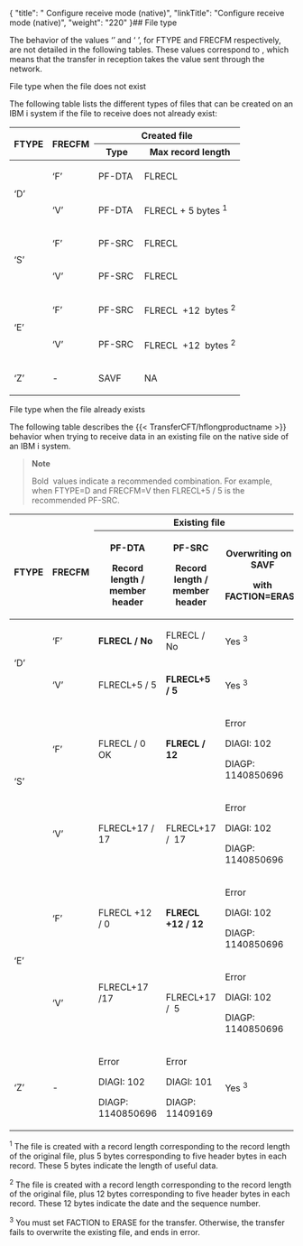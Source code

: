 {
    "title": " Configure receive mode (native)",
    "linkTitle": "Configure receive mode &#40;native&#41;",
    "weight": "220"
}## File type

The behavior of the values ‘’ and ‘ ’, for FTYPE and FRECFM respectively, are not detailed in the following tables. These values correspond to , which means that the transfer in reception takes the value sent through the network. 

File type when the file does not exist

The following table lists the different types of files that can be created on an IBM i system if the file to receive does not already exist:

<table>
   <thead>
      <tr>
<th rowspan="2" >FTYPE         </th>
<th rowspan="2" >FRECFM         </th>
<th colspan="2" >Created file         </th>
      </tr>
      <tr>
<th >Type         </th>
<th >Max record length         </th>
      </tr>
   </thead>
   <tbody>
      <tr>
         <td rowspan="2" ><p>‘D’</p>         </td>
         <td ><p>‘F’</p>         </td>
         <td ><p>PF-DTA </p>         </td>
         <td ><p>FLRECL</p>         </td>
      </tr>
      <tr>
         <td ><p>‘V’</p>         </td>
         <td ><p>PF-DTA</p>         </td>
         <td ><p>FLRECL + 5 bytes <sup>1</sup></p>         </td>
      </tr>
      <tr>
         <td rowspan="2" ><p>‘S’</p>         </td>
         <td ><p>‘F’</p>         </td>
         <td ><p>PF-SRC</p>         </td>
         <td ><p>FLRECL</p>         </td>
      </tr>
      <tr>
         <td ><p>‘V’</p>         </td>
         <td ><p>PF-SRC</p>         </td>
         <td ><p>FLRECL</p>         </td>
      </tr>
      <tr>
         <td rowspan="2" ><p>‘E’</p>         </td>
         <td ><p>‘F’</p>         </td>
         <td ><p>PF-SRC</p>         </td>
         <td ><p>FLRECL  +12  bytes <sup>2</sup></p>         </td>
      </tr>
      <tr>
         <td ><p>‘V’</p>         </td>
         <td ><p>PF-SRC</p>         </td>
         <td ><p>FLRECL  +12  bytes <sup>2</sup></p>         </td>
      </tr>
      <tr>
         <td ><p>‘Z’</p>         </td>
         <td ><p>-</p>         </td>
         <td ><p>SAVF</p>         </td>
         <td ><p>NA</p>         </td>
      </tr>
   </tbody>
</table>

File type when the file already exists

The following table describes the {{< TransferCFT/hflongproductname  >}} behavior when trying to receive data in an existing file on the native side of an IBM i system.

> **Note**
>
> Bold  values indicate a recommended combination. For example, when FTYPE=D and FRECFM=V then FLRECL+5 / 5 is the recommended PF-SRC.

<table>
   <thead>
      <tr>
<th rowspan="2" >  FTYPE         </th>
<th rowspan="2" >  FRECFM         </th>
<th  colspan="3" >Existing file         </th>
      </tr>
      <tr>
<th ><p>PF-DTA</p>
<p>Record length / member header</p>         </th>
<th ><p>PF-SRC</p>
<p>Record length / member header</p>         </th>
<th ><p>Overwriting on a SAVF</p>
<p>with FACTION=ERASE</p>         </th>
      </tr>
   </thead>
   <tbody>
      <tr>
         <td rowspan="2" ><p>‘D’</p>         </td>
         <td ><p>‘F’</p>         </td>
         <td ><p><strong>FLRECL / No</strong></p>         </td>
         <td ><p>FLRECL / No</p>         </td>
         <td ><p>Yes <sup>3</sup></p>         </td>
      </tr>
      <tr>
         <td ><p>‘V’</p>         </td>
         <td ><p>FLRECL+5 / 5</p>         </td>
         <td ><p><strong>FLRECL+5 / 5</strong></p>         </td>
         <td ><p>Yes <sup>3</sup></p>         </td>
      </tr>
      <tr>
         <td rowspan="2" ><p>‘S’</p>
<p> </p>         </td>
         <td ><p>‘F’</p>         </td>
         <td ><p>FLRECL / 0  OK</p>         </td>
         <td ><p><strong>FLRECL / 12</strong></p>         </td>
         <td ><p>Error</p>
<p>DIAGI: 102</p>
<p>DIAGP: 1140850696</p>         </td>
      </tr>
      <tr>
         <td ><p>‘V’</p>         </td>
         <td ><p>FLRECL+17 /  17</p>         </td>
         <td ><p>FLRECL+17 /  17</p>         </td>
         <td ><p>Error</p>
<p>DIAGI: 102</p>
<p>DIAGP: 1140850696</p>         </td>
      </tr>
      <tr>
         <td rowspan="2" ><p>‘E’</p>         </td>
         <td ><p>‘F’</p>         </td>
         <td ><p>FLRECL +12 / 0</p>         </td>
         <td ><p><strong>FLRECL +12 / 12</strong></p>         </td>
         <td ><p>Error</p>
<p>DIAGI: 102</p>
<p>DIAGP: 1140850696</p>         </td>
      </tr>
      <tr>
         <td ><p>‘V’</p>         </td>
         <td ><p>FLRECL+17 /17</p>
<p> </p>         </td>
         <td ><p>FLRECL+17 /  5</p>         </td>
         <td ><p>Error</p>
<p>DIAGI: 102</p>
<p>DIAGP: 1140850696</p>         </td>
      </tr>
      <tr>
         <td ><p>‘Z’</p>         </td>
         <td ><p>-</p>         </td>
         <td ><p>Error</p>
<p>DIAGI: 102</p>
<p>DIAGP: 1140850696</p>         </td>
         <td ><p>Error</p>
<p>DIAGI: 101</p>
<p>DIAGP: 11409169</p>         </td>
         <td ><p>Yes <sup>3</sup></p>         </td>
      </tr>
   </tbody>
</table>

<sup>1</sup> The file is created with a record length corresponding to the record length of the original file, plus 5 bytes corresponding to five header bytes in each record. These 5 bytes indicate the length of useful data.

<sup>2</sup> The file is created with a record length corresponding to the record length of the original file, plus 12 bytes corresponding to five header bytes in each record. These 12 bytes indicate the date and the sequence number.

<sup>3</sup> You must set FACTION to ERASE for the transfer. Otherwise, the transfer fails to overwrite the existing file, and ends in error.
